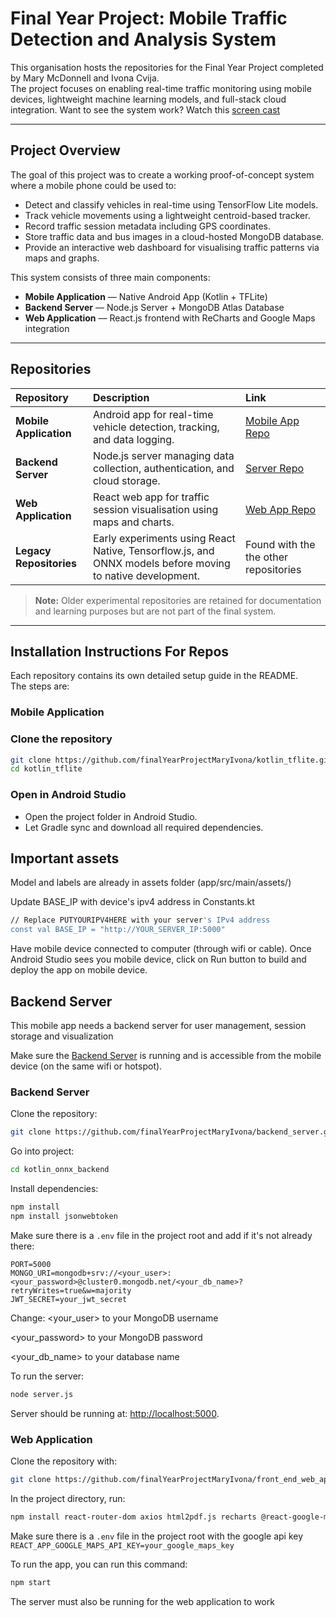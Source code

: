 # Final Year Project: Mobile Traffic Detection and Analysis System

This organisation hosts the repositories for the Final Year Project completed by Mary McDonnell and Ivona Cvija.  
The project focuses on enabling real-time traffic monitoring using mobile devices, lightweight machine learning models, and full-stack cloud integration.
Want to see the system work? Watch this [screen cast](https://youtu.be/BiGP9D95-no)

---

## Project Overview

The goal of this project was to create a working proof-of-concept system where a mobile phone could be used to:
- Detect and classify vehicles in real-time using TensorFlow Lite models.
- Track vehicle movements using a lightweight centroid-based tracker.
- Record traffic session metadata including GPS coordinates.
- Store traffic data and bus images in a cloud-hosted MongoDB database.
- Provide an interactive web dashboard for visualising traffic patterns via maps and graphs.

This system consists of three main components:
- **Mobile Application** — Native Android App (Kotlin + TFLite)
- **Backend Server** — Node.js Server + MongoDB Atlas Database
- **Web Application** — React.js frontend with ReCharts and Google Maps integration

---

## Repositories

| Repository | Description | Link |
|:---|:---|:---|
| **Mobile Application** | Android app for real-time vehicle detection, tracking, and data logging. | [Mobile App Repo](https://github.com/finalYearProjectMaryIvona/kotlin_tflite) |
| **Backend Server** | Node.js server managing data collection, authentication, and cloud storage. | [Server Repo](https://github.com/finalYearProjectMaryIvona/backend_server) |
| **Web Application** | React web app for traffic session visualisation using maps and charts. | [Web App Repo](https://github.com/finalYearProjectMaryIvona/front_end_web_app) |
| **Legacy Repositories** | Early experiments using React Native, Tensorflow.js, and ONNX models before moving to native development. | Found with the the other repositories |

>  **Note:** Older experimental repositories are retained for documentation and learning purposes but are not part of the final system.

---

## Installation Instructions For Repos

Each repository contains its own detailed setup guide in the README.  
The steps are:

### Mobile Application
### Clone the repository
```bash
git clone https://github.com/finalYearProjectMaryIvona/kotlin_tflite.git
cd kotlin_tflite
```
### Open in Android Studio
- Open the project folder in Android Studio.
- Let Gradle sync and download all required dependencies.

## Important assets
Model and labels are already in assets folder (app/src/main/assets/)

Update BASE_IP with device's ipv4 address in Constants.kt
```bash
// Replace PUTYOURIPV4HERE with your server's IPv4 address
const val BASE_IP = "http://YOUR_SERVER_IP:5000"
```
Have mobile device connected to computer (through wifi or cable). Once Android Studio sees you mobile device, click on Run button to build and deploy the app on mobile device.

## Backend Server
This mobile app needs a backend server for user management, session storage and visualization

Make sure the [Backend Server](https://github.com/finalYearProjectMaryIvona/backend_server) is running and is accessible from the mobile device (on the same wifi or hotspot).


### Backend Server
Clone the repository:
```bash
git clone https://github.com/finalYearProjectMaryIvona/backend_server.git
```

Go into project:
```bash
cd kotlin_onnx_backend
```

Install dependencies:
```bash
npm install
npm install jsonwebtoken
```

Make sure there is a `.env` file in the project root and add if it's not already there:
```
PORT=5000
MONGO_URI=mongodb+srv://<your_user>:<your_password>@cluster0.mongodb.net/<your_db_name>?retryWrites=true&w=majority
JWT_SECRET=your_jwt_secret
```
Change:
<your_user> to your MongoDB username

<your_password> to your MongoDB password

<your_db_name> to your database name

To run the server:
```bash
node server.js
```

Server should be running at: [http://localhost:5000](http://localhost:5000).


### Web Application
Clone the repository with:<br />
```bash
git clone https://github.com/finalYearProjectMaryIvona/front_end_web_app.git
```

In the project directory, run:<br />
```bash
npm install react-router-dom axios html2pdf.js recharts @react-google-maps/api bootstrap
```

Make sure there is a `.env` file in the project root with the google api key
`REACT_APP_GOOGLE_MAPS_API_KEY=your_google_maps_key`


To run the app, you can run this command:

```bash
npm start
```

The server must also be running for the web application to work
